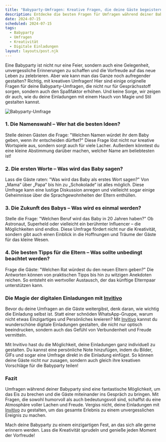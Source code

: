 ```yaml
---
title: "Babyparty-Umfragen: Kreative Fragen, die deine Gäste begeistern werden"
description: Entdecke die besten Fragen für Umfragen während deiner Babyparty und wie digitale Einladungen von Invitivo das Erlebnis persönlicher machen.
date: 2024-07-15
scheduled: 2024-07-15
tags:
  - Babyparty
  - Umfragen
  - Kreativität
  - Digitale Einladungen
layout: layouts/post.njk
---
```


Eine Babyparty ist nicht nur eine Feier, sondern auch eine Gelegenheit, unvergessliche Erinnerungen zu schaffen und die Vorfreude auf das neue Leben zu zelebrieren. Aber wie kann man das Ganze noch aufregender gestalten? Richtig, mit kreativen Umfragen! Hier sind einige originelle Fragen für deine Babyparty-Umfragen, die nicht nur für Gesprächsstoff sorgen, sondern auch den Spaßfaktor erhöhen. Und keine Sorge, wir zeigen dir auch, wie du deine Einladungen mit einem Hauch von Magie und Stil gestalten kannst.

![Babyparty-Umfrage](/img/babyparty-survey.webp)

### 1. **Die Namenswahl – Wer hat die besten Ideen?**

Stelle deinen Gästen die Frage: "Welchen Namen würdet ihr dem Baby geben, wenn ihr entscheiden dürftet?" Diese Frage löst nicht nur kreative Wortspiele aus, sondern sorgt auch für viele Lacher. Außerdem könntest du eine kleine Abstimmung darüber machen, welcher Name am beliebtesten ist!

### 2. **Die ersten Worte – Was wird das Baby sagen?**

Lass die Gäste raten: "Was wird das Baby als erstes Wort sagen?" Von „Mama“ über „Papa“ bis hin zu „Schokolade“ ist alles möglich. Diese Umfrage kann eine lustige Diskussion anregen und vielleicht sogar einige Geheimnisse über die Sprachgewohnheiten der Eltern enthüllen.

### 3. **Die Zukunft des Babys – Was wird es einmal werden?**

Stelle die Frage: "Welchen Beruf wird das Baby in 20 Jahren haben?" Ob Astronaut, Superheld oder vielleicht ein berühmter Influencer – die Möglichkeiten sind endlos. Diese Umfrage fördert nicht nur die Kreativität, sondern gibt auch einen Einblick in die Hoffnungen und Träume der Gäste für das kleine Wesen.

### 4. **Die besten Tipps für die Eltern – Was sollte unbedingt beachtet werden?**

Frage die Gäste: "Welchen Rat würdest du den neuen Eltern geben?" Die Antworten können von praktischen Tipps bis hin zu witzigen Anekdoten reichen. So entsteht ein wertvoller Austausch, der das künftige Elternpaar unterstützen kann.

### **Die Magie der digitalen Einladungen mit [Invitivo](https://invitivo.com/create)**

Bevor du deine Umfragen an die Gäste weitergibst, denk daran, wie wichtig die Einladung selbst ist. Statt einer schnöden WhatsApp-Gruppe, warum nicht etwas Einzigartiges und Persönliches kreieren? Mit [Invitivo](https://invitivo.com/) kannst du wunderschöne digitale Einladungen gestalten, die nicht nur optisch beeindrucken, sondern auch das Gefühl von Verbundenheit und Freude vermitteln.

Mit Invitivo hast du die Möglichkeit, deine Einladungen ganz individuell zu gestalten. Du kannst eine persönliche Note hinzufügen, indem du Bilder, GIFs und sogar eine Umfrage direkt in die Einladung einfügst. So können deine Gäste nicht nur zusagen, sondern auch gleich ihre kreativen Vorschläge für die Babyparty teilen!

### **Fazit**

Umfragen während deiner Babyparty sind eine fantastische Möglichkeit, um das Eis zu brechen und die Gäste miteinander ins Gespräch zu bringen. Mit Fragen, die sowohl humorvoll als auch bedeutungsvoll sind, schaffst du eine Atmosphäre voller Lachen und Freude. Vergiss nicht, deine Einladungen mit [Invitivo](https://invitivo.com) zu gestalten, um das gesamte Erlebnis zu einem unvergesslichen Ereignis zu machen. 

Mach deine Babyparty zu einem einzigartigen Fest, an das sich alle gerne erinnern werden. Lass die Kreativität sprudeln und genieße jeden Moment der Vorfreude!
